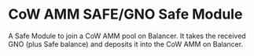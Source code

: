 # CoW AMM SAFE/GNO Safe Module

A Safe Module to join a CoW AMM pool on Balancer. It takes the received GNO (plus Safe balance) and deposits it into the CoW AMM on Balancer.
